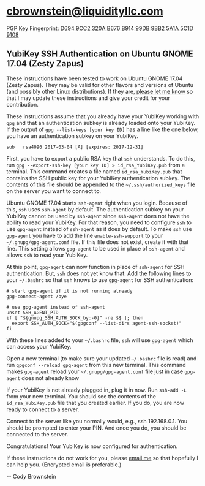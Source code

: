 # cbrownstein@liquidityllc.com
PGP Key Fingerprint:
[D694 9CC2 320A B676 B914 99DB 9BB2 5A1A 5C1D 9108](cbrownstein.asc)

## YubiKey SSH Authentication on Ubuntu GNOME 17.04 (Zesty Zapus)
These instructions have been tested to work on Ubuntu GNOME 17.04 (Zesty
Zapus). They may be valid for other flavors and versions of Ubuntu (and
possibly other Linux distributions). If they are,
[please let me know](mailto:cbrownstein@liquidityllc.com) so that I may update
these instructions and give your credit for your contribution.

These instructions assume that you already have your YubiKey working with
`gpg` and that an authentication subkey is already loaded onto your YubiKey.
If the output of `gpg --list-keys [your key ID]` has a line like the one
below, you have an authentication subkey on your YubiKey.

```
sub   rsa4096 2017-03-04 [A] [expires: 2017-12-31]
```

First, you have to export a public RSA key that `ssh` understands. To do this,
run `gpg --export-ssh-key [your key ID] > id_rsa_YubiKey.pub` from a terminal.
This command creates a file named `id_rsa_YubiKey.pub` that contains the SSH
public key for your YubiKey authentication subkey. The contents of this file
should be appended to the `~/.ssh/authorized_keys` file on the server you want
to connect to.

Ubuntu GNOME 17.04 starts `ssh-agent` right when you login. Because of this,
`ssh` uses `ssh-agent` by default. The authentication subkey on your YubiKey
cannot be used by `ssh-agent` since `ssh-agent` does not have the ability to
read your YubiKey. For that reason, you need to configure `ssh` to use
`gpg-agent` instead of `ssh-agent` as it does by default. To make `ssh` use
`gpg-agent` you have to add the line `enable-ssh-support` to your
`~/.gnupg/gpg-agent.conf` file. If this file does not exist, create it with
that line. This setting allows `gpg-agent` to be used in place of `ssh-agent`
and allows `ssh` to read your YubiKey.

At this point, `gpg-agent` can now function in place of `ssh-agent` for SSH
authentication. But, `ssh` does not yet know that. Add the following lines to your `~/.bashrc` so that `ssh` knows to use `gpg-agent` for SSH authentication:

```shell
# start gpg-agent if it is not running already
gpg-connect-agent /bye

# use gpg-agent instead of ssh-agent
unset SSH_AGENT_PID
if [ "${gnupg_SSH_AUTH_SOCK_by:-0}" -ne $$ ]; then
  export SSH_AUTH_SOCK="$(gpgconf --list-dirs agent-ssh-socket)"
fi
```

With these lines added to your `~/.bashrc` file, `ssh` will use `gpg-agent`
which can access your YubiKey.

Open a new terminal (to make sure your updated `~/.bashrc` file is read) and
run `gpgconf --reload gpg-agent` from this new terminal. This command makes
`gpg-agent` reload your `~/.gnupg/gpg-agent.conf` file just in case
`gpg-agent` does not already know

If your YubiKey is not already plugged in, plug it in now. Run `ssh-add -L`
from your new terminal. You should see the contents of the
`id_rsa_YubiKey.pub` file that you created earlier. If you do, you are now
ready to connect to a server.

Connect to the server like you normally would, e.g., ssh 192.168.0.1. You
should be prompted to enter your PIN. And once you do, you should be connected
to the server.

Congratulations! Your YubiKey is now configured for authentication.

If these instructions do not work for you, please
[email me](mailto:cbrownstein@liquidityllc.com) so that hopefully I can help
you. (Encrypted email is preferable.)

-- Cody Brownstein

